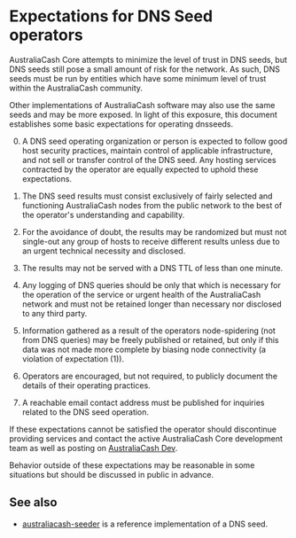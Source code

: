 Expectations for DNS Seed operators
====================================

AustraliaCash Core attempts to minimize the level of trust in DNS seeds,
but DNS seeds still pose a small amount of risk for the network.
As such, DNS seeds must be run by entities which have some minimum
level of trust within the AustraliaCash community.

Other implementations of AustraliaCash software may also use the same
seeds and may be more exposed. In light of this exposure, this
document establishes some basic expectations for operating dnsseeds.

0. A DNS seed operating organization or person is expected to follow good
host security practices, maintain control of applicable infrastructure,
and not sell or transfer control of the DNS seed. Any hosting services
contracted by the operator are equally expected to uphold these expectations.

1. The DNS seed results must consist exclusively of fairly selected and
functioning AustraliaCash nodes from the public network to the best of the
operator's understanding and capability.

2. For the avoidance of doubt, the results may be randomized but must not
single-out any group of hosts to receive different results unless due to an
urgent technical necessity and disclosed.

3. The results may not be served with a DNS TTL of less than one minute.

4. Any logging of DNS queries should be only that which is necessary
for the operation of the service or urgent health of the AustraliaCash
network and must not be retained longer than necessary nor disclosed
to any third party.

5. Information gathered as a result of the operators node-spidering
(not from DNS queries) may be freely published or retained, but only
if this data was not made more complete by biasing node connectivity
(a violation of expectation (1)).

6. Operators are encouraged, but not required, to publicly document the
details of their operating practices.

7. A reachable email contact address must be published for inquiries
related to the DNS seed operation.

If these expectations cannot be satisfied the operator should
discontinue providing services and contact the active AustraliaCash
Core development team as well as posting on
[AustraliaCash Dev](https://reddit.com/r/australiacashdev).

Behavior outside of these expectations may be reasonable in some
situations but should be discussed in public in advance.

See also
----------
- [australiacash-seeder](https://github.com/langerhans/australiacash-seeder) is a reference implementation of a DNS seed.
